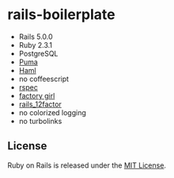 # rails-boilerplate

* Rails 5.0.0
* Ruby 2.3.1
* PostgreSQL
* [Puma](http://puma.io/)
* [Haml](http://haml.info/)
* no coffeescript
* [rspec](http://rspec.info/)
* [factory girl](https://github.com/thoughtbot/factory_girl)
* [rails_12factor](https://github.com/heroku/rails_12factor)
* no colorized logging
* no turbolinks

## License

Ruby on Rails is released under the [MIT License](http://www.opensource.org/licenses/MIT).
